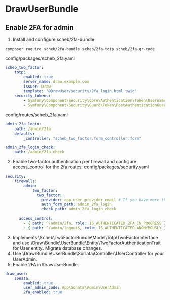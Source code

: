 DrawUserBundle
==============

## Enable 2FA for admin
1. Install and configure scheb/2fa-bundle
```
composer ruquire scheb/2fa-bundle scheb/2fa-totp scheb/2fa-qr-code
```
config/packages/scheb_2fa.yaml
```yaml
scheb_two_factor:
    totp:
        enabled: true
        server_name: draw.example.com
        issuer: Draw
        template: '@DrawUser/security/2fa_login.html.twig'
    security_tokens:
        - Symfony\Component\Security\Core\Authentication\Token\UsernamePasswordToken
        - Symfony\Component\Security\Guard\Token\PostAuthenticationGuardToken
```
config/routes/scheb_2fa.yaml
```yaml
admin_2fa_login:
    path: /admin/2fa
    defaults:
        _controller: "scheb_two_factor.form_controller:form"

admin_2fa_login_check:
    path: /admin/2fa_check
```
2. Enable two-factor authentication per firewall and configure access_control for the 2fa routes:
config/packages/security.yaml
```yaml
security:
    firewalls:
        admin:
            two_factor:
              two_factor:
                provider: app_user_provider_email # If you have more theo one user provider
                auth_form_path: admin_2fa_login
                check_path: admin_2fa_login_check

      access_control:
        - { path: ^/admin/2fa, role: IS_AUTHENTICATED_2FA_IN_PROGRESS }
        - { path: ^/admin/logout$, role: IS_AUTHENTICATED_ANONYMOUSLY }
```
3. Implements \Scheb\TwoFactorBundle\Model\Totp\TwoFactorInterface and 
use \Draw\Bundle\UserBundle\Entity\TwoFactorAuthenticationTrait for User entity.
Migrate database changes.
4. Use \Draw\Bundle\UserBundle\Sonata\Controller\UserController for your UserAdmin.
5. Enable 2FA in DrawUserBundle.
```yaml
draw_user:
    sonata:
        enabled: true
        user_admin_code: App\Sonata\Admin\UserAdmin
        2fa_enabled: true
```
